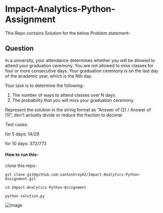 # Impact-Analytics-Python-Assignment


This Repo contains Solution for the below Problem statement-

## Question

In a university, your attendance determines whether you will be
allowed to attend your graduation ceremony.
You are not allowed to miss classes for four or more consecutive days.
Your graduation ceremony is on the last day of the academic year,
which is the Nth day.

Your task is to determine the following:

1. The number of ways to attend classes over N days.
2. The probability that you will miss your graduation ceremony.

Represent the solution in the string format as "Answer of (2) / Answer
of (1)", don't actually divide or reduce the fraction to decimal

Test cases:

for 5 days: 14/29

for 10 days: 372/773



#### How to run this-

clone this repo-

`git clone git@github.com:santoshray02/Impact-Analytics-Python-Assignment.git`

`cd Impact-Analytics-Python-Assignment`

`python solution.py`

![image](https://user-images.githubusercontent.com/12428112/216221422-3c754a99-c92e-48d7-a276-cb83dbe98783.png)


